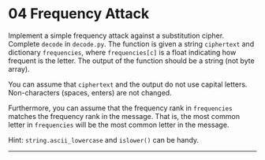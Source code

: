 
# 04 Frequency Attack

<p>Implement a simple frequency attack against a substitution cipher.
Complete <code class="language-text">decode</code> in <code class="language-text">decode.py</code>. The function is given a string <code class="language-text">ciphertext</code> and dictionary <code class="language-text">frequencies</code>,
where <code class="language-text">frequencies[c]</code> is a float indicating how frequent is the letter.
The output of the function should be a string (not byte array).</p><p>You can assume that <code class="language-text">ciphertext</code> and the output do not use capital letters.
Non-characters (spaces, enters) are not changed.</p><p>Furthermore, you can assume that the frequency rank in <code class="language-text">frequencies</code> matches
the frequency rank in the message.  That is, the most common letter in
<code class="language-text">frequencies</code> will be the most common letter in the message.</p><p>Hint: <code class="language-text">string.ascii_lowercase</code> and <code class="language-text">islower()</code> can be handy.</p>

---

